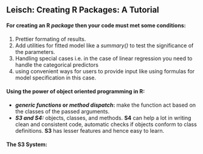 ## Leisch: Creating R Packages: A Tutorial
#### For creating an R *package* then your code must met some conditions:
1. Prettier formating of results.
2. Add utilities for fitted model like a _summary()_ to test the significance of the parameters.
3. Handling special cases i.e. in the case of linear regression you need to handle the categorical predictors
4. using convenient ways for users to provide input like using formulas for model specification in this case.

#### Using the power of object oriented programming in R:

- ***generic functions* or *method dispatch*:** make the function act based on the classes of the passed arguments.
- ***S3 and S4:*** objects, classes, and methods. **S4** can help a lot in writing clean and consistent code, automatic checks if objects conform to class definitions. **S3** has lesser features and hence easy to learn.

#### The S3 System:
